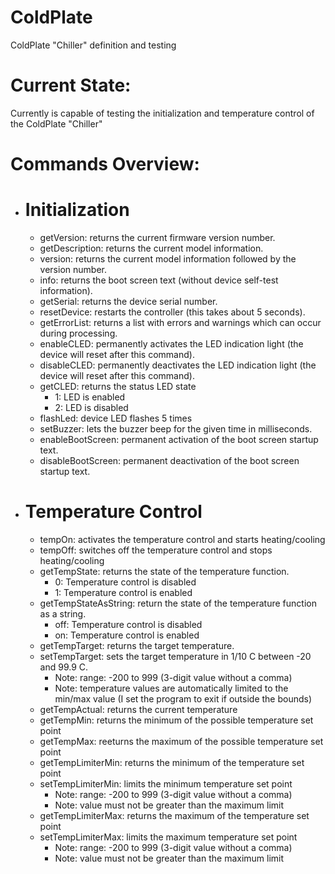 # ColdPlate
ColdPlate "Chiller" definition and testing

# Current State:
Currently is capable of testing the initialization and temperature control of the ColdPlate "Chiller"

# Commands Overview:
- # Initialization
  - getVersion: returns the current firmware version number.
  - getDescription: returns the current model information.
  - version: returns the current model information followed by the version number.
  - info: returns the boot screen text (without device self-test information).
  - getSerial: returns the device serial number.
  - resetDevice: restarts the controller (this takes about 5 seconds).
  - getErrorList: returns a list with errors and warnings which can occur during processing.
  - enableCLED: permanently activates the LED indication light (the device will reset after this command).
  - disableCLED: permanently deactivates the LED indication light (the device will reset after this command).
  - getCLED: returns the status LED state
    - 1: LED is enabled
    - 2: LED is disabled
  - flashLed: device LED flashes 5 times
  - setBuzzer: lets the buzzer beep for the given time in milliseconds.
  - enableBootScreen: permanent activation of the boot screen startup text.
  - disableBootScreen: permanent deactivation of the boot screen startup text.
- # Temperature Control
  - tempOn: activates the temperature control and starts heating/cooling
  - tempOff: switches off the temperature control and stops heating/cooling
  - getTempState: returns the state of the temperature function.
    - 0: Temperature control is disabled
    - 1: Temperature control is enabled
  - getTempStateAsString: return the state of the temperature function as a string.
    - off: Temperature control is disabled
    - on: Temperature control is enabled
  - getTempTarget: returns the target temperature.
  - setTempTarget: sets the target temperature in 1/10 C between -20 and 99.9 C.
    - Note: <value> range: -200 to 999 (3-digit value without a comma)
    - Note: temperature values are automatically limited to the min/max value (I set the program to exit if outside the bounds)
  - getTempActual: returns the current temperature
  - getTempMin: returns the minimum of the possible temperature set point
  - getTempMax: reeturns the maximum of the possible temperature set point
  - getTempLimiterMin: returns the minimum of the temperature set point
  - setTempLimiterMin: limits the minimum temperature set point
    - Note: <value> range: -200 to 999 (3-digit value without a comma)
    - Note: value must not be greater than the maximum limit
  - getTempLimiterMax: returns the maximum of the temperature set point
  - setTempLimiterMax: limits the maximum temperature set point
    - Note: <value> range: -200 to 999 (3-digit value without a comma)
    - Note: value must not be greater than the maximum limit
